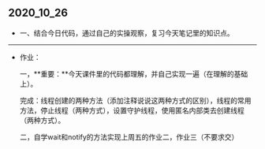 ## 2020_10_26

- 一、结合今日代码，通过自己的实操观察，复习今天笔记里的知识点。

------

* 作业：

  一，**重要：**今天课件里的代码都理解，并自己实现一遍（在理解的基础上）。

  完成：线程创建的两种方法（添加注释说说这两种方式的区别），线程的常用方法，停止线程（两种方式），设置守护线程，使用匿名内部类去创建线程（两种方式）。

  二，自学wait和notify的方法实现上周五的作业二，作业三（不要求交）		

